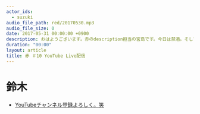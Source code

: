 ```yaml
---
actor_ids:
  - suzuki
audio_file_path: red/20170530.mp3
audio_file_size: 0
date: 2017-05-31 00:00:00 +0900
description: おはようございます。赤のdescription担当の宮島です。今日は禁酒。そしてvlogの為に4Kやめてみる！以上寝起きの私がベッドからコミット致しました。
duration: "00:00"
layout: article
title: 赤 ＃10 YouTube Live配信
---
```

# 鈴木
* [YouTubeチャンネル登録よろしく。笑](https://www.youtube.com/channel/UCqTozqKO5AWD8OccCnW3Rvw)